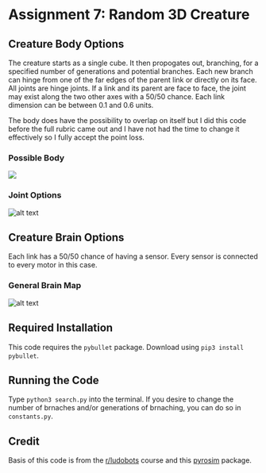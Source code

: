 # Assignment 7: Random 3D Creature



## Creature Body Options

The creature starts as a single cube. It then propogates out, branching, for a specified number of generations and potential branches. Each new branch can hinge from one of the far edges of the parent link or directly on its face. All joints are hinge joints. If a link and its parent are face to face, the joint may exist along the two other axes with a 50/50 chance. Each link dimension can be between 0.1 and 0.6 units. 

The body does have the possibility to overlap on itself but I did this code before the full rubric came out and I have not had the time to change it effectively so I fully accept the point loss.

### Possible Body
![](https://i.imgur.com/PemdD3m.jpg)

### Joint Options
![alt text](https://i.imgur.com/aLGn5QE.jpg)

## Creature Brain Options

Each link has a 50/50 chance of having a sensor. Every sensor is connected to every motor in this case.

### General Brain Map
![alt text](https://i.imgur.com/DTxsQwu.jpg)

## Required Installation

This code requires the ```pybullet``` package. Download using ```pip3 install pybullet```.

## Running the Code
 Type ```python3 search.py``` into the terminal. If you desire to change the number of brnaches and/or generations of brnaching, you can do so in ```constants.py```.


## Credit

Basis of this code is from the [r/ludobots](https://www.reddit.com/r/ludobots/) course and this [pyrosim](https://github.com/jbongard/pyrosim) package.
